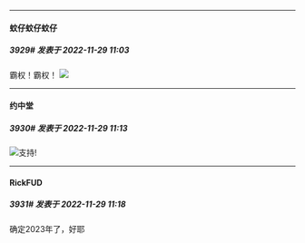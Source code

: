 

*****

####  蚊仔蚊仔蚊仔  
##### 3929#       发表于 2022-11-29 11:03

霸权！霸权！
<img src="https://p.sda1.dev/8/9b14d173080a52a4b45df4e0fa233309/CMP_20221129110239273.jpg" referrerpolicy="no-referrer">



*****

####  约中堂  
##### 3930#       发表于 2022-11-29 11:13

<img src="https://static.saraba1st.com/image/smiley/goose2017/016.png" referrerpolicy="no-referrer">支持!



*****

####  RickFUD  
##### 3931#       发表于 2022-11-29 11:18

确定2023年了，好耶

